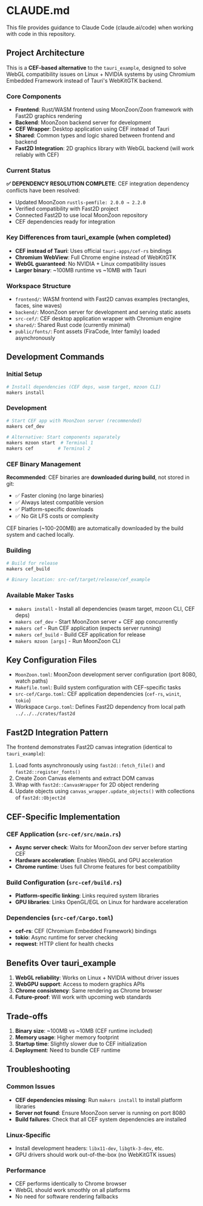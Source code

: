 # CLAUDE.md

This file provides guidance to Claude Code (claude.ai/code) when working with code in this repository.

## Project Architecture

This is a **CEF-based alternative** to the `tauri_example`, designed to solve WebGL compatibility issues on Linux + NVIDIA systems by using Chromium Embedded Framework instead of Tauri's WebKitGTK backend.

### Core Components
- **Frontend**: Rust/WASM frontend using MoonZoon/Zoon framework with Fast2D graphics rendering
- **Backend**: MoonZoon backend server for development 
- **CEF Wrapper**: Desktop application using CEF instead of Tauri  
- **Shared**: Common types and logic shared between frontend and backend
- **Fast2D Integration**: 2D graphics library with WebGL backend (will work reliably with CEF)

### Current Status
**✅ DEPENDENCY RESOLUTION COMPLETE**: CEF integration dependency conflicts have been resolved:
- Updated MoonZoon `rustls-pemfile: 2.0.0 → 2.2.0` 
- Verified compatibility with Fast2D project
- Connected Fast2D to use local MoonZoon repository
- CEF dependencies ready for integration

### Key Differences from tauri_example (when completed)
- **CEF instead of Tauri**: Uses official `tauri-apps/cef-rs` bindings
- **Chromium WebView**: Full Chrome engine instead of WebKitGTK
- **WebGL guaranteed**: No NVIDIA + Linux compatibility issues
- **Larger binary**: ~100MB runtime vs ~10MB with Tauri

### Workspace Structure
- `frontend/`: WASM frontend with Fast2D canvas examples (rectangles, faces, sine waves)
- `backend/`: MoonZoon server for development and serving static assets
- `src-cef/`: CEF desktop application wrapper with Chromium engine
- `shared/`: Shared Rust code (currently minimal)
- `public/fonts/`: Font assets (FiraCode, Inter family) loaded asynchronously

## Development Commands

### Initial Setup
```bash
# Install dependencies (CEF deps, wasm target, mzoon CLI)
makers install
```

### Development
```bash
# Start CEF app with MoonZoon server (recommended)
makers cef_dev

# Alternative: Start components separately
makers mzoon start  # Terminal 1
makers cef         # Terminal 2
```

### CEF Binary Management
**Recommended**: CEF binaries are **downloaded during build**, not stored in git:
- ✅ Faster cloning (no large binaries)
- ✅ Always latest compatible version
- ✅ Platform-specific downloads
- ✅ No Git LFS costs or complexity

CEF binaries (~100-200MB) are automatically downloaded by the build system and cached locally.

### Building
```bash
# Build for release
makers cef_build

# Binary location: src-cef/target/release/cef_example
```

### Available Maker Tasks
- `makers install` - Install all dependencies (wasm target, mzoon CLI, CEF deps)
- `makers cef_dev` - Start MoonZoon server + CEF app concurrently
- `makers cef` - Run CEF application (expects server running)
- `makers cef_build` - Build CEF application for release
- `makers mzoon [args]` - Run MoonZoon CLI

## Key Configuration Files

- `MoonZoon.toml`: MoonZoon development server configuration (port 8080, watch paths)
- `Makefile.toml`: Build system configuration with CEF-specific tasks
- `src-cef/Cargo.toml`: CEF application dependencies (`cef-rs`, `winit`, `tokio`)
- Workspace `Cargo.toml`: Defines Fast2D dependency from local path `../../../crates/fast2d`

## Fast2D Integration Pattern

The frontend demonstrates Fast2D canvas integration (identical to `tauri_example`):
1. Load fonts asynchronously using `fast2d::fetch_file()` and `fast2d::register_fonts()`
2. Create Zoon Canvas elements and extract DOM canvas
3. Wrap with `fast2d::CanvasWrapper` for 2D object rendering
4. Update objects using `canvas_wrapper.update_objects()` with collections of `fast2d::Object2d`

## CEF-Specific Implementation

### CEF Application (`src-cef/src/main.rs`)
- **Async server check**: Waits for MoonZoon dev server before starting CEF
- **Hardware acceleration**: Enables WebGL and GPU acceleration
- **Chrome runtime**: Uses full Chrome features for best compatibility

### Build Configuration (`src-cef/build.rs`)
- **Platform-specific linking**: Links required system libraries
- **GPU libraries**: Links OpenGL/EGL on Linux for hardware acceleration

### Dependencies (`src-cef/Cargo.toml`)
- **cef-rs**: CEF (Chromium Embedded Framework) bindings
- **tokio**: Async runtime for server checking
- **reqwest**: HTTP client for health checks

## Benefits Over tauri_example

1. **WebGL reliability**: Works on Linux + NVIDIA without driver issues
2. **WebGPU support**: Access to modern graphics APIs
3. **Chrome consistency**: Same rendering as Chrome browser
4. **Future-proof**: Will work with upcoming web standards

## Trade-offs

1. **Binary size**: ~100MB vs ~10MB (CEF runtime included)
2. **Memory usage**: Higher memory footprint
3. **Startup time**: Slightly slower due to CEF initialization
4. **Deployment**: Need to bundle CEF runtime

## Troubleshooting

### Common Issues
- **CEF dependencies missing**: Run `makers install` to install platform libraries
- **Server not found**: Ensure MoonZoon server is running on port 8080
- **Build failures**: Check that all CEF system dependencies are installed

### Linux-Specific
- Install development headers: `libx11-dev`, `libgtk-3-dev`, etc.
- GPU drivers should work out-of-the-box (no WebKitGTK issues)

### Performance
- CEF performs identically to Chrome browser
- WebGL should work smoothly on all platforms
- No need for software rendering fallbacks
